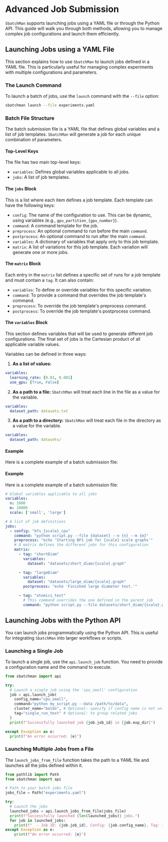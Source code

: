 # Advanced Job Submission

`SbatchMan` supports launching jobs using a YAML file or through the Python API. This guide will walk you through both methods, allowing you to manage complex job configurations and launch them efficiently.

## Launching Jobs using a YAML File
This section explains how to use `SbatchMan` to launch jobs defined in a YAML file. This is particularly useful for managing complex experiments with multiple configurations and parameters.

### The Launch Command

To launch a batch of jobs, use the `launch` command with the `--file` option:

```bash
sbatchman launch --file experiments.yaml
```

### Batch File Structure

The batch submission file is a YAML file that defines global variables and a list of job templates. `SbatchMan` will generate a job for each unique combination of parameters.

#### Top-Level Keys

The file has two main top-level keys:

-   `variables`: Defines global variables applicable to all jobs.
-   `jobs`: A list of job templates.

#### The `jobs` Block

This is a list where each item defines a job template. Each template can have the following keys:

-   `config`: The name of the configuration to use. This can be dynamic, using variables (e.g., `gpu_partition_{gpu_number}`).
-   `command`: A command template for the job.
-   `preprocess`: An optional command to run before the main `command`.
-   `postprocess`: An optional command to run after the main `command`.
-   `variables`: A dictionary of variables that apply only to this job template.
-   `matrix`: A list of variations for this job template. Each variation will generate one or more jobs.

#### The `matrix` Block

Each entry in the `matrix` list defines a specific set of runs for a job template and must contain a `tag`. It can also contain:

-   `variables`: To define or override variables for this specific variation.
-   `command`: To provide a command that overrides the job template's command.
-   `preprocess`: To override the job template's preprocess command.
-   `postprocess`: To override the job template's postprocess command.

#### The `variables` Block

This section defines variables that will be used to generate different job configurations. The final set of jobs is the Cartesian product of all applicable variable values.

Variables can be defined in three ways:

1.  **As a list of values:**
  ```yaml
  variables:
    learning_rate: [0.01, 0.001]
    use_gpu: [True, False]
  ```
2.  **As a path to a file:** `SbatchMan` will treat each line in the file as a value for the variable.
  ```yaml
  variables:
    dataset_path: datasets.txt
  ```
3.  **As a path to a directory:** `SbatchMan` will treat each file in the directory as a value for the variable.
  ```yaml
  variables:
    dataset_path: datasets/
  ```

#### Example

Here is a complete example of a batch submission file:

#### Example

Here is a complete example of a batch submission file:

```yaml
# Global variables applicable to all jobs
variables:
  n: 1000
  m: 10000
  scale: ['small', 'large']

# A list of job definitions
jobs:
  - config: "bfs_{scale}_cpu"
    command: "python script.py --file {dataset} --n {n} --m {m}"
    preprocess: "echo 'Starting BFS job for {scale} scale graphs'"
    # A matrix defines the different jobs for this configuration
    matrix:
      - tag: "shortDiam"
        variables:
          dataset: "datasets/short_diam/{scale}.graph"

      - tag: "largeDiam"
        variables:
          dataset: "datasets/large_diam/{scale}.graph"
        postprocess: "echo 'Finished large diameter test.'"

      - tag: "atomics_test"
        # This command overrides the one defined in the parent job
        command: "python script.py --file datasets/short_diam/{scale}.graph --atomic"
```

## Launching Jobs with the Python API

You can launch jobs programmatically using the Python API. This is useful for integrating `SbatchMan` into larger workflows or scripts.

### Launching a Single Job

To launch a single job, use the `api.launch_job` function. You need to provide a configuration name and the command to execute.

```python
from sbatchman import api

try:
  # Launch a single job using the 'cpu_small' configuration
  job = api.launch_job(
    config_name="cpu_small",
    command="python my_script.py --data /path/to/data",
    cluster_name="baldo", # Optional: specify if config name is not unique
    tag="single_run_test" # Optional: to group related jobs
  )
  print(f"Successfully launched job {job.job_id} in {job.exp_dir}")

except Exception as e:
  print(f"An error occurred: {e}")
```

### Launching Multiple Jobs from a File

The `launch_jobs_from_file` function takes the path to a YAML file and launches all the jobs defined within it.

```python
from pathlib import Path
from sbatchman import api

# Path to your batch jobs file
jobs_file = Path("experiments.yaml")

try:
  # Launch the jobs
  launched_jobs = api.launch_jobs_from_file(jobs_file)
  print(f"Successfully launched {len(launched_jobs)} jobs.")
  for job in launched_jobs:
    print(f"  - Job ID: {job.job_id}, Config: {job.config_name}, Tag: {job.tag}")
except Exception as e:
    print(f"An error occurred: {e}")
```